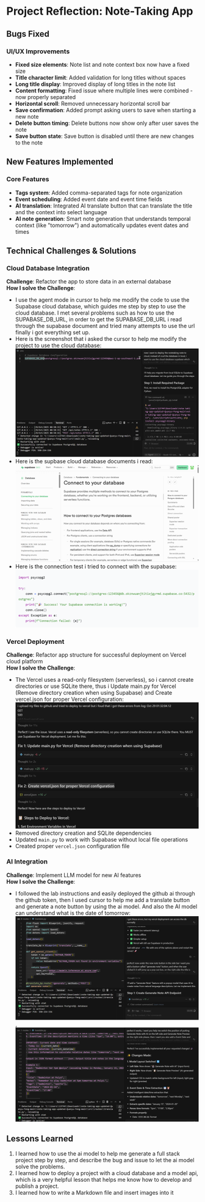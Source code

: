 # Project Reflection: Note-Taking App

## Bugs Fixed

### UI/UX Improvements
- **Fixed size elements**: Note list and note context box now have a fixed size
- **Title character limit**: Added validation for long titles without spaces
- **Long title display**: Improved display of long titles in the note list
- **Content formatting**: Fixed issue where multiple lines were combined - now properly separated
- **Horizontal scroll**: Removed unnecessary horizontal scroll bar
- **Save confirmation**: Added prompt asking users to save when starting a new note
- **Delete button timing**: Delete buttons now show only after user saves the note
- **Save button state**: Save button is disabled until there are new changes to the note

## New Features Implemented

### Core Features
- **Tags system**: Added comma-separated tags for note organization
- **Event scheduling**: Added event date and event time fields
- **AI translation**: Integrated AI translate button that can translate the title and the context into select language
- **AI note generation**: Smart note generation that understands temporal context (like "tomorrow") and automatically updates event dates and times

## Technical Challenges & Solutions

### Cloud Database Integration
**Challenge**: Refactor the app to store data in an external database  
**How I solve the Challenge**:
- I use the agent mode in cursor to help me modify the code to use the Supabase cloud database, which guides me step by step to use the cloud database. I met several problems such as how to use the SUPABASE_DB_URL, in order to get the SUPABASE_DB_URL i read through the supabase document and tried many attempts to use the url finally i got everything set up.
- Here is the screenshot that i asked the cursor to help me modify the project to use the cloud database: ![Cursor Assistance](1.png)
- Here is the supbase cloud database documents i read:![Supabase Documents](2.png)
- Here is the connection test i tried to connect with the supabase:![Connection Test](3.png)

### Vercel Deployment
**Challenge**: Refactor app structure for successful deployment on Vercel cloud platform  
**How I solve the Challenge**:
- The Vercel uses a read-only filesystem (serverless), so i cannot create directories or use SQLite there, thus i Update main.py for Vercel (Remove directory creation when using Supabase) and Create vercel.json for proper Vercel configuration:![AI Features](4.png)
- Removed directory creation and SQLite dependencies
- Updated `main.py` to work with Supabase without local file operations
- Created proper `vercel.json` configuration file

### AI Integration
**Challenge**: Implement LLM model for new AI features  
**How I solve the Challenge**:
- I followed the lab instructions and easily deployed the github ai through the github token, then I used cursor to help me add a translate button and generate a note button by using the ai model. And also the AI model can understand what is the date of tomorrow:![Vercel Deployment](5.png), ![Final App](6.png)

## Lessons Learned
1. I learned how to use the ai model to help me generate a full stack project step by step, and describe the bug and issue to let the ai model solve the problems.
2. I learned how to deploy a project with a cloud database and a model api, which is a very helpful lesson that helps me know how to develop and publish a project.
3. I learned how to write a Markdown file and insert images into it
